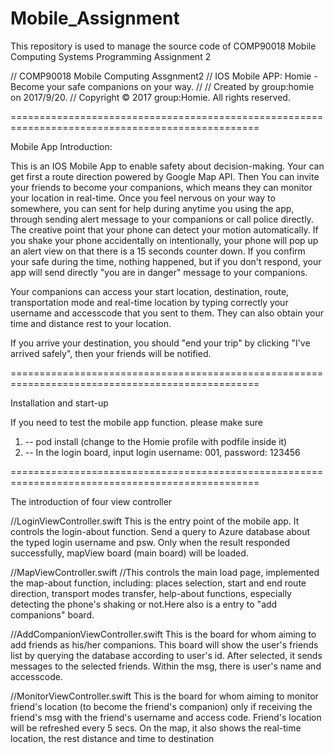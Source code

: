 # Mobile_Assignment
This repository is used to manage the source code of COMP90018 Mobile Computing Systems Programming Assignment 2

// COMP90018 Mobile Computing Assgnment2
// IOS Mobile APP: Homie  - Become your safe companions on your way.
//
//  Created by group:homie on 2017/9/20.
//  Copyright © 2017 group:Homie. All rights reserved.

=================================================================================================

Mobile App Introduction:

This is an IOS Mobile App to enable safety about decision-making. Your can get first a route direction powered by Google Map API. Then You can invite your friends to become your companions, which means they can monitor your location in real-time. Once you feel nervous on your way to somewhere, you can sent for help during anytime you using the app, through sending alert message to your companions or call police directly. The creative point that your phone can detect your motion automatically. If you shake your phone accidentally on intentionally, your phone will pop up an alert view on that there is a 15 seconds counter down. If you confirm your safe during the time, nothing happened, but if you don't respond, your app will send directly "you are in danger" message to your companions. 

Your companions can access your start location, destination, route, transportation mode and real-time location by typing correctly your username and accesscode that you sent to them. They can also obtain your time and distance rest to your location. 

If you arrive your destination, you should "end your trip" by clicking "I've arrived safely", then your friends will be notified.

=================================================================================================

Installation and start-up

If you need to test the mobile app function.
please make sure 
1. -- pod install (change to the Homie profile with podfile inside it)
2. -- In the login board, input login username: 001, password: 123456

=================================================================================================

The introduction of four view controller

//LoginViewController.swift
This is the entry point of the mobile app. It controls the login-about function. Send a query to Azure database about the typed login username and psw. Only when the result responded successfully, mapView board (main board) will be loaded.

//MapViewController.swift
//This controls the main load page, implemented the map-about function, including: places selection, start and end route direction, transport modes transfer, help-about functions, especially detecting the phone's shaking or not.Here also is a entry to "add companions" board.

//AddCompanionViewController.swift
This is the board for whom aiming to add friends as his/her companions. This board will show the user's friends list by querying the database according to user's id. After selected, it sends messages to the selected friends. Within the msg, there is user's name and accesscode.

//MonitorViewController.swift
This is the board for whom aiming to monitor friend's location (to become the friend's companion) only if receiving the friend's msg with the friend's username and access code. Friend's location will be refreshed every 5 secs. On the map, it also shows the real-time location, the rest distance and time to destination
